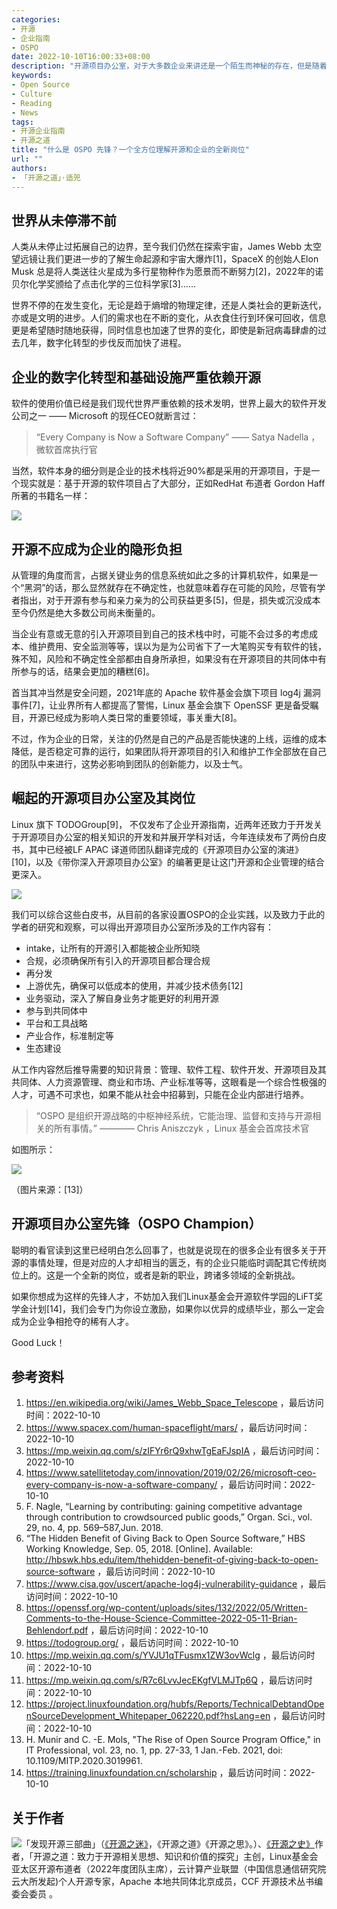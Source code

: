 ```yaml
---
categories:
- 开源
- 企业指南 
- OSPO
date: 2022-10-10T16:00:33+08:00
description: "开源项目办公室，对于大多数企业来讲还是一个陌生而神秘的存在，但是随着开源成为显学知识，数字化转型的进展，开源的技术栈被企业管理所知晓，那么隐藏在其水下面的冰山就会逐渐的显露出来，那么即将出现的就是人才的紧俏，你是否准备好迎接全新挑战了呢？"
keywords:
- Open Source
- Culture
- Reading
- News
tags:
- 开源企业指南
- 开源之道
title: "什么是 OSPO 先锋？一个全方位理解开源和企业的全新岗位"
url: ""
authors:
- 「开源之道」·适兕
---
```


## 世界从未停滞不前

人类从未停止过拓展自己的边界，至今我们仍然在探索宇宙，James Webb 太空望远镜让我们更进一步的了解生命起源和宇宙大爆炸[1]，SpaceX 的创始人Elon Musk 总是将人类送往火星成为多行星物种作为愿景而不断努力[2]，2022年的诺贝尔化学奖颁给了点击化学的三位科学家[3]......

世界不停的在发生变化，无论是趋于熵增的物理定律，还是人类社会的更新迭代，亦或是文明的进步。人们的需求也在不断的变化，从衣食住行到环保可回收，信息更是希望随时随地获得，同时信息也加速了世界的变化，即使是新冠病毒肆虐的过去几年，数字化转型的步伐反而加快了进程。

## 企业的数字化转型和基础设施严重依赖开源

软件的使用价值已经是我们现代世界严重依赖的技术发明，世界上最大的软件开发公司之一 —— Microsoft 的现任CEO就断言过：

> “Every Company is Now a Software Company”
>          ——  Satya Nadella ，微软首席执行官

当然，软件本身的细分则是企业的技术栈将近90%都是采用的开源项目，于是一个现实就是：基于开源的软件项目占了大部分，正如RedHat 布道者  Gordon Haff 所著的书籍名一样：

![](https://media.springernature.com/full/springer-static/cover-hires/book/978-1-4842-3894-3?as=webp)

## 开源不应成为企业的隐形负担

从管理的角度而言，占据关键业务的信息系统如此之多的计算机软件，如果是一个“黑洞”的话，那么显然就存在不确定性，也就意味着存在可能的风险，尽管有学者指出，对于开源有参与和亲力亲为的公司获益更多[5]，但是，损失或沉没成本至今仍然是绝大多数公司尚未衡量的。

当企业有意或无意的引入开源项目到自己的技术栈中时，可能不会过多的考虑成本、维护费用、安全监测等等，误以为是为公司省下了一大笔购买专有软件的钱，殊不知，风险和不确定性全部都由自身所承担，如果没有在开源项目的共同体中有所参与的话，结果会更加的糟糕[6]。

首当其冲当然是安全问题，2021年底的 Apache 软件基金会旗下项目 log4j 漏洞事件[7]，让业界所有人都提高了警惕，Linux 基金会旗下 OpenSSF 更是备受瞩目，开源已经成为影响人类日常的重要领域，事关重大[8]。

不过，作为企业的日常，关注的仍然是自己的产品是否能快速的上线，运维的成本降低，是否稳定可靠的运行，如果团队将开源项目的引入和维护工作全部放在自己的团队中来进行，这势必影响到团队的创新能力，以及士气。

## 崛起的开源项目办公室及其岗位

Linux 旗下 TODOGroup[9]， 不仅发布了企业开源指南，近两年还致力于开发关于开源项目办公室的相关知识的开发和并展开学科对话，今年连续发布了两份白皮书，其中已经被LF APAC 译道师团队翻译完成的《开源项目办公室的演进》[10]，以及《带你深入开源项目办公室》的编著更是让这门开源和企业管理的结合更深入。

![](https://www.linuxfoundation.org/hubfs/infographic_thumb_landing_600x600.png)

我们可以综合这些白皮书，从目前的各家设置OSPO的企业实践，以及致力于此的学者的研究和观察，可以得出开源项目办公室所涉及的工作内容有：

* intake，让所有的开源引入都能被企业所知晓
* 合规，必须确保所有引入的开源项目都合理合规
* 再分发
* 上游优先，确保可以低成本的使用，并减少技术债务[12]
* 业务驱动，深入了解自身业务才能更好的利用开源
* 参与到共同体中
* 平台和工具战略
* 产业合作，标准制定等
* 生态建设

从工作内容然后推导需要的知识背景：管理、软件工程、软件开发、开源项目及其共同体、人力资源管理、商业和市场、产业标准等等，这眼看是一个综合性极强的人才，可遇不可求也，如果不能从社会中招募到，只能在企业内部进行培养。

> “OSPO 是组织开源战略的中枢神经系统，它能治理、监督和支持与开源相关的所有事情。”
>            ———— Chris Aniszczyk ，Linux 基金会首席技术官 

如图所示：

![](images/ospo-role.png)

（图片来源：[13]）

## 开源项目办公室先锋（OSPO Champion）

聪明的看官读到这里已经明白怎么回事了，也就是说现在的很多企业有很多关于开源的事情处理，但是对应的人才却相当的匮乏，有的企业只能临时调配其它传统岗位上的。这是一个全新的岗位，或者是新的职业，跨诸多领域的全新挑战。

如果你想成为这样的先锋人才，不妨加入我们Linux基金会开源软件学园的LiFT奖学金计划[14]，我们会专门为你设立激励，如果你以优异的成绩毕业，那么一定会成为企业争相抢夺的稀有人才。

Good Luck！

## 参考资料

1. https://en.wikipedia.org/wiki/James_Webb_Space_Telescope ，最后访问时间：2022-10-10
2. https://www.spacex.com/human-spaceflight/mars/ ，最后访问时间：2022-10-10
3. https://mp.weixin.qq.com/s/zIFYr6rQ9xhwTgEaFJspIA ，最后访问时间：2022-10-10
4. https://www.satellitetoday.com/innovation/2019/02/26/microsoft-ceo-every-company-is-now-a-software-company/  ，最后访问时间：2022-10-10
5. F. Nagle, “Learning by contributing: gaining competitive advantage through contribution to crowdsourced public goods,” Organ. Sci., vol. 29, no. 4, pp. 569–587,Jun. 2018.
6. “The Hidden Benefit of Giving Back to Open Source Software,” HBS Working Knowledge, Sep. 05, 2018. [Online]. Available: http://hbswk.hbs.edu/item/thehidden-benefit-of-giving-back-to-open-source-software ，最后访问时间：2022-10-10
7. https://www.cisa.gov/uscert/apache-log4j-vulnerability-guidance ，最后访问时间：2022-10-10
8. https://openssf.org/wp-content/uploads/sites/132/2022/05/Written-Comments-to-the-House-Science-Committee-2022-05-11-Brian-Behlendorf.pdf ，最后访问时间：2022-10-10
9. https://todogroup.org/ ，最后访问时间：2022-10-10
10. https://mp.weixin.qq.com/s/YVJU1qTFusmx1ZW3ovWclg ，最后访问时间：2022-10-10
11. https://mp.weixin.qq.com/s/R7c6LvvJecEKgfVLMJTp6Q ，最后访问时间：2022-10-10
12. https://project.linuxfoundation.org/hubfs/Reports/TechnicalDebtandOpenSourceDevelopment_Whitepaper_062220.pdf?hsLang=en ，最后访问时间：2022-10-10
13. H. Munir and C. -E. Mols, "The Rise of Open Source Program Office," in IT Professional, vol. 23, no. 1, pp. 27-33, 1 Jan.-Feb. 2021, doi: 10.1109/MITP.2020.3019961.
14. https://training.linuxfoundation.cn/scholarship ，最后访问时间：2022-10-10


## 关于作者

![](/public/kuosi-face-of-os.png)「发现开源三部曲」（[《开源之迷》](posts/book-of-open-source/the-fascinating-of-open-source/)，《开源之道》《开源之思》。）、[《开源之史》](posts/history-of-open-source/summary/)作者，「开源之道：致力于开源相关思想、知识和价值的探究」主创，Linux基金会亚太区开源布道者（2022年度团队主席），云计算产业联盟（中国信息通信研究院云大所发起)个人开源专家，Apache 本地共同体北京成员，CCF 开源技术丛书编委会委员 。